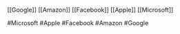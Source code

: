 [[Google]]
[[Amazon]]
[[Facebook]]
[[Apple]]
[[Microsoft]]

#Microsoft #Apple #Facebook #Amazon #Google 